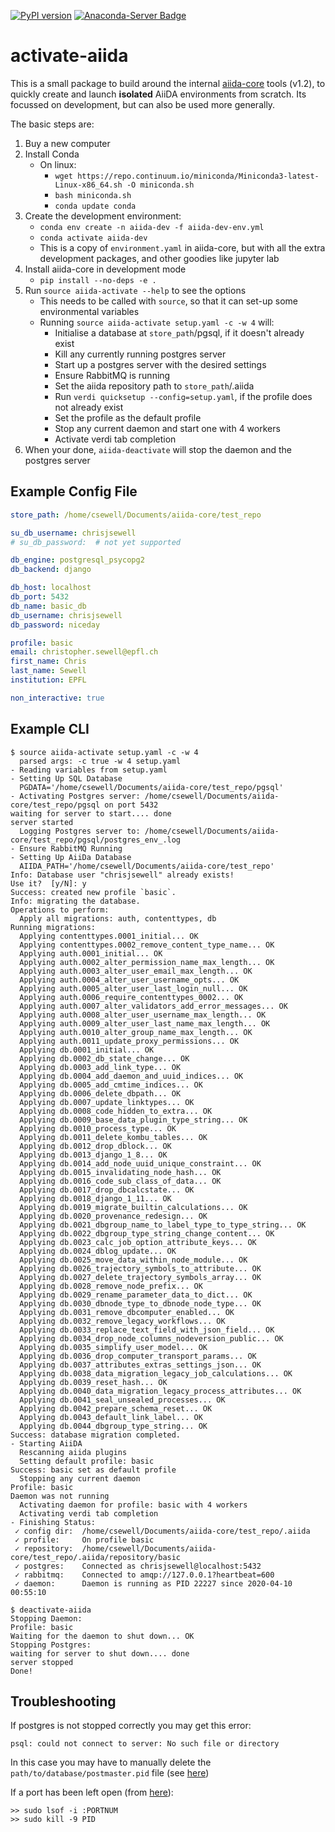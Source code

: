 [![PyPI version](https://badge.fury.io/py/activate-aiida.svg)](https://badge.fury.io/py/activate-aiida)
[![Anaconda-Server Badge](https://anaconda.org/cjs14/activate-aiida/badges/version.svg)](https://anaconda.org/cjs14/activate-aiida)

# activate-aiida

This is a small package to build around the internal [aiida-core](https://github.com/aiidateam/aiida-core) tools (v1.2), to quickly create and launch **isolated**
AiiDA environments from scratch. Its focussed on development, but can also be used more generally.

The basic steps are:

1. Buy a new computer
2. Install Conda
   - On linux:
     - `wget https://repo.continuum.io/miniconda/Miniconda3-latest-Linux-x86_64.sh -O miniconda.sh`
     - `bash miniconda.sh`
     - `conda update conda`
3. Create the development environment:
   - `conda env create -n aiida-dev -f aiida-dev-env.yml`
   - `conda activate aiida-dev`
   - This is a copy of `environment.yaml` in aiida-core,
     but with all the extra development packages, and other goodies like jupyter lab
4. Install aiida-core in development mode
   - `pip install --no-deps -e .`
5. Run `source aiida-activate --help` to see the options
   - This needs to be called with `source`, so that it can set-up some environmental variables
   - Running `source aiida-activate setup.yaml -c -w 4` will:
     - Initialise a database at `store_path`/pgsql, if it doesn't already exist
     - Kill any currently running postgres server
     - Start up a postgres server with the desired settings
     - Ensure RabbitMQ is running
     - Set the aiida repository path to `store_path`/.aiida
     - Run `verdi quicksetup --config=setup.yaml`, if the profile does not already exist
     - Set the profile as the default profile
     - Stop any current daemon and start one with 4 workers
     - Activate verdi tab completion
6. When your done, `aiida-deactivate` will stop the daemon and the postgres server

## Example Config File

```yaml
store_path: /home/csewell/Documents/aiida-core/test_repo

su_db_username: chrisjsewell
# su_db_password:  # not yet supported

db_engine: postgresql_psycopg2
db_backend: django

db_host: localhost
db_port: 5432
db_name: basic_db
db_username: chrisjsewell
db_password: niceday

profile: basic
email: christopher.sewell@epfl.ch
first_name: Chris
last_name: Sewell
institution: EPFL

non_interactive: true
```

## Example CLI

```console
$ source aiida-activate setup.yaml -c -w 4
  parsed args: -c true -w 4 setup.yaml
- Reading variables from setup.yaml
- Setting Up SQL Database
  PGDATA='/home/csewell/Documents/aiida-core/test_repo/pgsql'
- Activating Postgres server: /home/csewell/Documents/aiida-core/test_repo/pgsql on port 5432
waiting for server to start.... done
server started
  Logging Postgres server to: /home/csewell/Documents/aiida-core/test_repo/pgsql/postgres_env_.log
- Ensure RabbitMQ Running
- Setting Up AiiDa Database
  AIIDA_PATH='/home/csewell/Documents/aiida-core/test_repo'
Info: Database user "chrisjsewell" already exists!
Use it?  [y/N]: y
Success: created new profile `basic`.
Info: migrating the database.
Operations to perform:
  Apply all migrations: auth, contenttypes, db
Running migrations:
  Applying contenttypes.0001_initial... OK
  Applying contenttypes.0002_remove_content_type_name... OK
  Applying auth.0001_initial... OK
  Applying auth.0002_alter_permission_name_max_length... OK
  Applying auth.0003_alter_user_email_max_length... OK
  Applying auth.0004_alter_user_username_opts... OK
  Applying auth.0005_alter_user_last_login_null... OK
  Applying auth.0006_require_contenttypes_0002... OK
  Applying auth.0007_alter_validators_add_error_messages... OK
  Applying auth.0008_alter_user_username_max_length... OK
  Applying auth.0009_alter_user_last_name_max_length... OK
  Applying auth.0010_alter_group_name_max_length... OK
  Applying auth.0011_update_proxy_permissions... OK
  Applying db.0001_initial... OK
  Applying db.0002_db_state_change... OK
  Applying db.0003_add_link_type... OK
  Applying db.0004_add_daemon_and_uuid_indices... OK
  Applying db.0005_add_cmtime_indices... OK
  Applying db.0006_delete_dbpath... OK
  Applying db.0007_update_linktypes... OK
  Applying db.0008_code_hidden_to_extra... OK
  Applying db.0009_base_data_plugin_type_string... OK
  Applying db.0010_process_type... OK
  Applying db.0011_delete_kombu_tables... OK
  Applying db.0012_drop_dblock... OK
  Applying db.0013_django_1_8... OK
  Applying db.0014_add_node_uuid_unique_constraint... OK
  Applying db.0015_invalidating_node_hash... OK
  Applying db.0016_code_sub_class_of_data... OK
  Applying db.0017_drop_dbcalcstate... OK
  Applying db.0018_django_1_11... OK
  Applying db.0019_migrate_builtin_calculations... OK
  Applying db.0020_provenance_redesign... OK
  Applying db.0021_dbgroup_name_to_label_type_to_type_string... OK
  Applying db.0022_dbgroup_type_string_change_content... OK
  Applying db.0023_calc_job_option_attribute_keys... OK
  Applying db.0024_dblog_update... OK
  Applying db.0025_move_data_within_node_module... OK
  Applying db.0026_trajectory_symbols_to_attribute... OK
  Applying db.0027_delete_trajectory_symbols_array... OK
  Applying db.0028_remove_node_prefix... OK
  Applying db.0029_rename_parameter_data_to_dict... OK
  Applying db.0030_dbnode_type_to_dbnode_node_type... OK
  Applying db.0031_remove_dbcomputer_enabled... OK
  Applying db.0032_remove_legacy_workflows... OK
  Applying db.0033_replace_text_field_with_json_field... OK
  Applying db.0034_drop_node_columns_nodeversion_public... OK
  Applying db.0035_simplify_user_model... OK
  Applying db.0036_drop_computer_transport_params... OK
  Applying db.0037_attributes_extras_settings_json... OK
  Applying db.0038_data_migration_legacy_job_calculations... OK
  Applying db.0039_reset_hash... OK
  Applying db.0040_data_migration_legacy_process_attributes... OK
  Applying db.0041_seal_unsealed_processes... OK
  Applying db.0042_prepare_schema_reset... OK
  Applying db.0043_default_link_label... OK
  Applying db.0044_dbgroup_type_string... OK
Success: database migration completed.
- Starting AiiDA
  Rescanning aiida plugins
  Setting default profile: basic
Success: basic set as default profile
  Stopping any current daemon
Profile: basic
Daemon was not running
  Activating daemon for profile: basic with 4 workers
  Activating verdi tab completion
- Finishing Status:
 ✓ config dir:  /home/csewell/Documents/aiida-core/test_repo/.aiida
 ✓ profile:     On profile basic
 ✓ repository:  /home/csewell/Documents/aiida-core/test_repo/.aiida/repository/basic
 ✓ postgres:    Connected as chrisjsewell@localhost:5432
 ✓ rabbitmq:    Connected to amqp://127.0.0.1?heartbeat=600
 ✓ daemon:      Daemon is running as PID 22227 since 2020-04-10 00:55:10
```

```console
$ deactivate-aiida 
Stopping Daemon:
Profile: basic
Waiting for the daemon to shut down... OK
Stopping Postgres:
waiting for server to shut down.... done
server stopped
Done!
```

## Troubleshooting

If postgres is not stopped correctly you may get this error:

    psql: could not connect to server: No such file or directory

In this case you may have to manually delete the
`path/to/database/postmaster.pid` file (see [here](https://stackoverflow.com/a/13573207/5033292))

If a port has been left open (from [here](https://stackoverflow.com/a/17703016/5033292)):

    >> sudo lsof -i :PORTNUM
    >> sudo kill -9 PID

